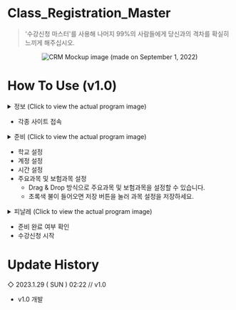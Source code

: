 # Class_Registration_Master
> '수강신청 마스터'를 사용해 나머지 99%의 사람들에게 당신과의 격차를 확실히 느끼게 해주십시오.

<div align="center">

  ![CRM](https://user-images.githubusercontent.com/64591335/187922920-5c3bd3ae-d53b-4188-bc06-90b0a1fd7ff4.png)
  Mockup image (made on September 1, 2022)
</div>

# How To Use (v1.0)
<details>
  <summary>정보 (Click to view the actual program image)</summary>
  
  ![image](https://user-images.githubusercontent.com/64591335/215281062-b0ef9cdb-8c0e-4257-a0c0-ff43d1bcc43f.png)
</details>

- 각종 사이트 접속

<details>
  <summary>준비 (Click to view the actual program image)</summary>
  
  ![image](https://user-images.githubusercontent.com/64591335/215282123-211a487c-6bd2-454e-80fe-7b6a60a2d669.png)
</details>

- 학교 설정
- 계정 설정
- 시간 설정
- 주요과목 및 보험과목 설정
  - Drag & Drop 방식으로 주요과목 및 보험과목을 설정할 수 있습니다.
  - 초록색 불이 들어오면 저장 버튼을 눌러 과목 설정을 저장하세요.

<details>
  <summary>피날레 (Click to view the actual program image)</summary>
  
  ![image](https://user-images.githubusercontent.com/64591335/215282310-3f5faf1e-cb3b-4b2e-b7a8-3e55825adce8.png)
</details>

- 준비 완료 여부 확인
- 수강신청 시작

# Update History
◇ 2023.1.29 ( SUN ) 02:22 // v1.0
- v1.0 개발
